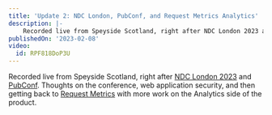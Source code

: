```yaml
---
title: 'Update 2: NDC London, PubConf, and Request Metrics Analytics'
description: |-
    Recorded live from Speyside Scotland, right after NDC London 2023 and PubConf. Thoughts on the conference, web application security, and then getting back to Request Metrics with more work on the Analytics side of the product.
publishedOn: '2023-02-08'
video:
  id: RPF818DoP3U
---
```


Recorded live from Speyside Scotland, right after [NDC London 2023](https://ndclondon.com/) and [PubConf](https://pubconf.io/events/2023/london/). Thoughts on the conference, web application security, and then getting back to [Request Metrics](https://requestmetrics.com/) with more work on the Analytics side of the product.
